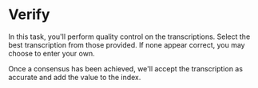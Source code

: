 # Verify

In this task, you'll perform quality control on the transcriptions. Select the best transcription from those provided. If none appear correct, you may choose to enter your own.

Once a consensus has been achieved, we'll accept the transcription as accurate and add the value to the index.
